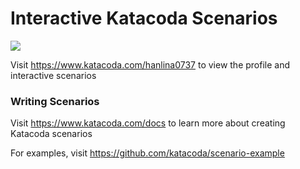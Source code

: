 # Interactive Katacoda Scenarios

[![](http://shields.katacoda.com/katacoda/hanlina0737/count.svg)](https://www.katacoda.com/hanlina0737 "Get your profile on Katacoda.com")

Visit https://www.katacoda.com/hanlina0737 to view the profile and interactive scenarios

### Writing Scenarios
Visit https://www.katacoda.com/docs to learn more about creating Katacoda scenarios

For examples, visit https://github.com/katacoda/scenario-example
